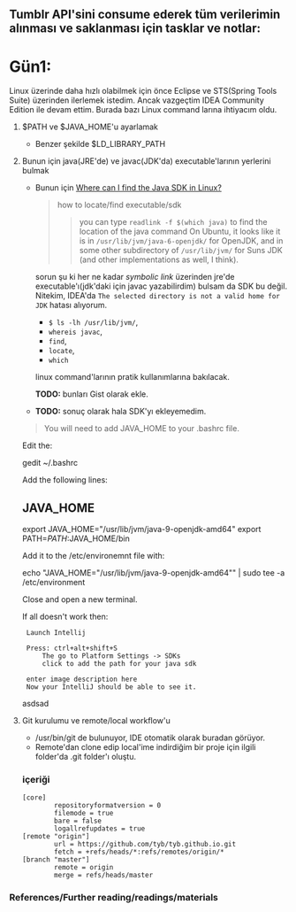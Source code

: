 ## Tumblr API'sini consume ederek tüm verilerimin alınması ve saklanması için tasklar ve notlar:

# Gün1:
Linux üzerinde daha hızlı olabilmek için önce Eclipse ve STS(Spring Tools Suite) üzerinden ilerlemek istedim.
Ancak vazgeçtim IDEA Community Edition ile devam ettim. Burada bazı Linux command larına ihtiyacım oldu.

1. $PATH ve $JAVA_HOME'u ayarlamak
    - Benzer şekilde $LD_LIBRARY_PATH
2. Bunun için java(JRE'de) ve javac(JDK'da) executable'larının yerlerini bulmak
    - Bunun için [Where can I find the Java SDK in Linux?](https://stackoverflow.com/questions/5251323/where-can-i-find-the-java-sdk-in-linux)
        > how to locate/find executable/sdk
        >> you can type `readlink -f $(which java)` to find the location of the java command
        >> On Ubuntu, it looks like it is in `/usr/lib/jvm/java-6-openjdk/` for OpenJDK,
        and in some other subdirectory of `/usr/lib/jvm/` for Suns JDK (and other implementations as well, I think).

        sorun şu ki her ne kadar *symbolic link* üzerinden jre'de executable'ı(jdk'daki için javac yazabilirdim) bulsam da SDK bu değil.
        Nitekim, IDEA'da `The selected directory is not a valid home for JDK` hatası alıyorum.

        - `$ ls -lh /usr/lib/jvm/`,
        - `whereis javac`,
        - `find`,
        - `locate`,
        - `which`

        linux command'larının pratik kullanımlarına bakılacak.

        **TODO:** bunları Gist olarak ekle.

    - **TODO:** sonuç olarak hala SDK'yı ekleyemedim.

    >  You will need to add JAVA_HOME to your .bashrc file.

    Edit the:

    gedit ~/.bashrc

    Add the following lines:

    ## JAVA_HOME
    export JAVA_HOME="/usr/lib/jvm/java-9-openjdk-amd64"
    export PATH=$PATH:$JAVA_HOME/bin

    Add it to the /etc/environemnt file with:

    echo "JAVA_HOME=\"/usr/lib/jvm/java-9-openjdk-amd64\"" | sudo tee -a /etc/environment

    Close and open a new terminal.

    If all doesn't work then:

        Launch Intellij

        Press: ctrl+alt+shift+S
            The go to Platform Settings -> SDKs
            click to add the path for your java sdk

        enter image description here
        Now your IntelliJ should be able to see it.


    asdsad

3. Git kurulumu ve remote/local workflow'u
    - /usr/bin/git de bulunuyor, IDE otomatik olarak buradan görüyor.
    - Remote'dan clone edip local'ime indirdiğim bir proje için ilgili folder'da .git folder'ı oluştu.

    ### içeriği

    ```
    [core]
            repositoryformatversion = 0
            filemode = true
            bare = false
            logallrefupdates = true
    [remote "origin"]
            url = https://github.com/tyb/tyb.github.io.git
            fetch = +refs/heads/*:refs/remotes/origin/*
    [branch "master"]
            remote = origin
            merge = refs/heads/master
    ```

### References/Further reading/readings/materials